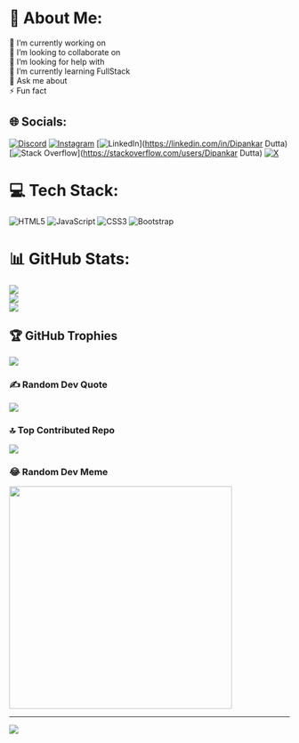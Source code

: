 # 💫 About Me:
🔭 I’m currently working on<br>👯 I’m looking to collaborate on<br>🤝 I’m looking for help with<br>🌱 I’m currently learning FullStack<br>💬 Ask me about<br>⚡ Fun fact


## 🌐 Socials:
[![Discord](https://img.shields.io/badge/Discord-%237289DA.svg?logo=discord&logoColor=white)](https://discord.gg/dipuyt) [![Instagram](https://img.shields.io/badge/Instagram-%23E4405F.svg?logo=Instagram&logoColor=white)](https://instagram.com/dipankar9510) [![LinkedIn](https://img.shields.io/badge/LinkedIn-%230077B5.svg?logo=linkedin&logoColor=white)](https://linkedin.com/in/Dipankar Dutta) [![Stack Overflow](https://img.shields.io/badge/-Stackoverflow-FE7A16?logo=stack-overflow&logoColor=white)](https://stackoverflow.com/users/Dipankar Dutta) [![X](https://img.shields.io/badge/X-black.svg?logo=X&logoColor=white)](https://x.com/Dipankar) 

# 💻 Tech Stack:
![HTML5](https://img.shields.io/badge/html5-%23E34F26.svg?style=plastic&logo=html5&logoColor=white) ![JavaScript](https://img.shields.io/badge/javascript-%23323330.svg?style=plastic&logo=javascript&logoColor=%23F7DF1E) ![CSS3](https://img.shields.io/badge/css3-%231572B6.svg?style=plastic&logo=css3&logoColor=white) ![Bootstrap](https://img.shields.io/badge/bootstrap-%238511FA.svg?style=plastic&logo=bootstrap&logoColor=white)
# 📊 GitHub Stats:
![](https://github-readme-stats.vercel.app/api?username=DipankarQ&theme=dark&hide_border=false&include_all_commits=false&count_private=false)<br/>
![](https://github-readme-streak-stats.herokuapp.com/?user=DipankarQ&theme=dark&hide_border=false)<br/>
![](https://github-readme-stats.vercel.app/api/top-langs/?username=DipankarQ&theme=dark&hide_border=false&include_all_commits=false&count_private=false&layout=compact)

## 🏆 GitHub Trophies
![](https://github-profile-trophy.vercel.app/?username=DipankarQ&theme=radical&no-frame=false&no-bg=true&margin-w=4)

### ✍️ Random Dev Quote
![](https://quotes-github-readme.vercel.app/api?type=horizontal&theme=dark)

### 🔝 Top Contributed Repo
![](https://github-contributor-stats.vercel.app/api?username=DipankarQ&limit=5&theme=dark&combine_all_yearly_contributions=true)

### 😂 Random Dev Meme
<img src='https://memer-new.vercel.app/' style="height: 400px;"/>

---
[![](https://visitcount.itsvg.in/api?id=DipankarQ&icon=9&color=0)](https://visitcount.itsvg.in)

<!-- Proudly created with GPRM ( https://gprm.itsvg.in ) -->
